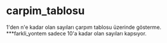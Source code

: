 # carpim_tablosu
1'den n'e kadar olan sayıları çarpım tablosu üzerinde gösterme. 
***farkli_yontem sadece 10'a kadar olan sayıları kapsıyor.
